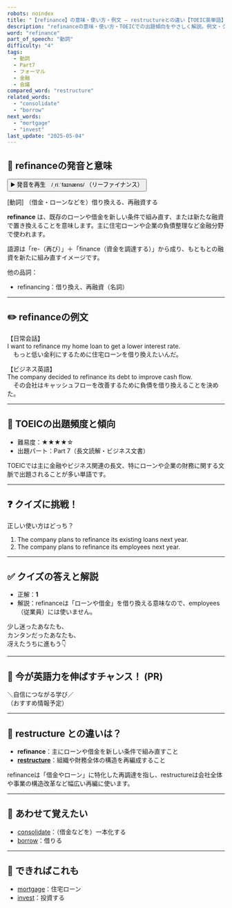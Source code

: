 ```yaml
---
robots: noindex
title: "【refinance】の意味・使い方・例文 ― restructureとの違い【TOEIC英単語】"
description: "refinanceの意味・使い方・TOEICでの出題傾向をやさしく解説。例文・クイズ付きでrestructureとの違いもわかりやすく学べます。"
word: "refinance"
part_of_speech: "動詞"
difficulty: "4"
tags:
  - 動詞
  - Part7
  - フォーマル
  - 金融
  - 会議
compared_word: "restructure"
related_words:
  - "consolidate"
  - "borrow"
next_words:
  - "mortgage"
  - "invest"
last_update: "2025-05-04"
---
```


## 🔰 refinanceの発音と意味

<button class="play-audio" onclick="playTTS('refinance')">
  <span class="play-audio-main">
    ▶️ 発音を再生　/ˌriːˈfaɪnæns/
  </span>
  <span class="play-audio-sub">
    （リーファイナンス）
  </span>
</button>

[動詞] （借金・ローンなどを）借り換える、再融資する

**refinance** は、既存のローンや借金を新しい条件で組み直す、または新たな融資で置き換えることを意味します。主に住宅ローンや企業の負債整理など金融分野で使われます。

語源は「re-（再び）」＋「finance（資金を調達する）」から成り、もともとの融資を新たに組み直すイメージです。

他の品詞：  
- refinancing：借り換え、再融資（名詞）

---

## ✏️ refinanceの例文

【日常会話】  
I want to refinance my home loan to get a lower interest rate.  
　もっと低い金利にするために住宅ローンを借り換えたいんだ。

【ビジネス英語】  
The company decided to refinance its debt to improve cash flow.  
　その会社はキャッシュフローを改善するために負債を借り換えることを決めた。

---

## 🎯 TOEICの出題頻度と傾向

- 難易度：★★★★☆
- 出題パート：Part 7（長文読解・ビジネス文書）

TOEICでは主に金融やビジネス関連の長文、特にローンや企業の財務に関する文脈で出題されることが多い単語です。

---

## ❓ クイズに挑戦！

正しい使い方はどっち？

1. The company plans to refinance its existing loans next year.  
2. The company plans to refinance its employees next year.

---

## ✅ クイズの答えと解説

- 正解：**1**
- 解説：refinanceは「ローンや借金」を借り換える意味なので、employees（従業員）には使いません。

少し迷ったあなたも、  
カンタンだったあなたも、  
冴えたうちに進もう👇️

---

## 🚀 今が英語力を伸ばすチャンス！ (PR)

<div class="info-center">
＼自信につながる学び／<br>  
（おすすめ情報予定）
</div>

---

## 🤔  restructure との違いは？

- **refinance**：主にローンや借金を新しい条件で組み直すこと
- **[restructure](/word/restructure)**：組織や財務全体の構造を再編成すること

refinanceは「借金やローン」に特化した再調達を指し、restructureは会社全体や事業の構造改革など幅広い再編に使います。

---

## 🧩 あわせて覚えたい

- [consolidate](/word/consolidate)：（借金などを）一本化する
- [borrow](/word/borrow)：借りる

---

## 📖 できればこれも

- [mortgage](/word/mortgage)：住宅ローン
- [invest](/word/invest)：投資する

<!-- cvid: aid48_bid18 -->
